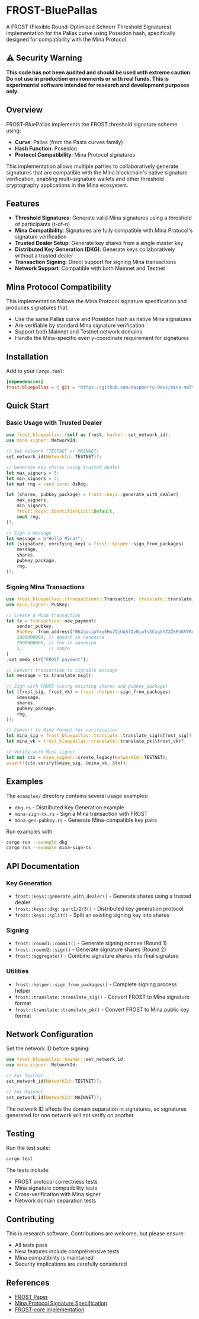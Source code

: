 # FROST-BluePallas

A FROST (Flexible Round-Optimized Schnorr Threshold Signatures) implementation for the Pallas curve using Poseidon hash, specifically designed for compatibility with the Mina Protocol.

## ⚠️ Security Warning

**This code has not been audited and should be used with extreme caution. Do not use in production environments or with real funds. This is experimental software intended for research and development purposes only.**

## Overview

FROST-BluePallas implements the FROST threshold signature scheme using:
- **Curve**: Pallas (from the Pasta curves family)
- **Hash Function**: Poseidon
- **Protocol Compatibility**: Mina Protocol signatures

This implementation allows multiple parties to collaboratively generate signatures that are compatible with the Mina blockchain's native signature verification, enabling multi-signature wallets and other threshold cryptography applications in the Mina ecosystem.

## Features

- **Threshold Signatures**: Generate valid Mina signatures using a threshold of participants (t-of-n)
- **Mina Compatibility**: Signatures are fully compatible with Mina Protocol's signature verification
- **Trusted Dealer Setup**: Generate key shares from a single master key
- **Distributed Key Generation (DKG)**: Generate keys collaboratively without a trusted dealer
- **Transaction Signing**: Direct support for signing Mina transactions
- **Network Support**: Compatible with both Mainnet and Testnet

## Mina Protocol Compatibility

This implementation follows the Mina Protocol signature specification and produces signatures that:
- Use the same Pallas curve and Poseidon hash as native Mina signatures
- Are verifiable by standard Mina signature verification
- Support both Mainnet and Testnet network domains
- Handle the Mina-specific even y-coordinate requirement for signatures

## Installation

Add to your `Cargo.toml`:

```toml
[dependencies]
frost-bluepallas = { git = "https://github.com/Raspberry-Devs/mina-multi-sig" }
```

## Quick Start

### Basic Usage with Trusted Dealer

```rust
use frost_bluepallas::{self as frost, hasher::set_network_id};
use mina_signer::NetworkId;

// Set network (TESTNET or MAINNET)
set_network_id(NetworkId::TESTNET)?;

// Generate key shares using trusted dealer
let max_signers = 5;
let min_signers = 3;
let mut rng = rand_core::OsRng;

let (shares, pubkey_package) = frost::keys::generate_with_dealer(
    max_signers,
    min_signers,
    frost::keys::IdentifierList::Default,
    &mut rng,
)?;

// Sign a message
let message = b"Hello Mina!";
let (signature, verifying_key) = frost::helper::sign_from_packages(
    message,
    shares,
    pubkey_package,
    rng,
)?;
```

### Signing Mina Transactions

```rust
use frost_bluepallas::{transactions::Transaction, translate::translate_msg};
use mina_signer::PubKey;

// Create a Mina transaction
let tx = Transaction::new_payment(
    sender_pubkey,
    PubKey::from_address("B62qicipYxyEHu7QjUqS7QvBipTs5CzgkYZZZkPoKVYBu6tnDUcE9Zt")?,
    1000000000, // amount in nanomina
    2000000000, // fee in nanomina
    1,          // nonce
)
.set_memo_str("FROST payment");

// Convert transaction to signable message
let message = tx.translate_msg();

// Sign with FROST (using existing shares and pubkey_package)
let (frost_sig, frost_vk) = frost::helper::sign_from_packages(
    &message,
    shares,
    pubkey_package,
    rng,
)?;

// Convert to Mina format for verification
let mina_sig = frost_bluepallas::translate::translate_sig(&frost_sig)?;
let mina_vk = frost_bluepallas::translate::translate_pk(&frost_vk)?;

// Verify with Mina signer
let mut ctx = mina_signer::create_legacy(NetworkId::TESTNET);
assert!(ctx.verify(&mina_sig, &mina_vk, &tx));
```

## Examples

The `examples/` directory contains several usage examples:

- `dkg.rs` - Distributed Key Generation example
- `mina-sign-tx.rs` - Sign a Mina transaction with FROST
- `mina-gen-pubkey.rs` - Generate Mina-compatible key pairs

Run examples with:
```bash
cargo run --example dkg
cargo run --example mina-sign-tx
```

## API Documentation

### Key Generation

- `frost::keys::generate_with_dealer()` - Generate shares using a trusted dealer
- `frost::keys::dkg::part1/2/3()` - Distributed key generation protocol
- `frost::keys::split()` - Split an existing signing key into shares

### Signing

- `frost::round1::commit()` - Generate signing nonces (Round 1)
- `frost::round2::sign()` - Generate signature shares (Round 2)
- `frost::aggregate()` - Combine signature shares into final signature

### Utilities

- `frost::helper::sign_from_packages()` - Complete signing process helper
- `frost::translate::translate_sig()` - Convert FROST to Mina signature format
- `frost::translate::translate_pk()` - Convert FROST to Mina public key format

## Network Configuration

Set the network ID before signing:

```rust
use frost_bluepallas::hasher::set_network_id;
use mina_signer::NetworkId;

// For Testnet
set_network_id(NetworkId::TESTNET)?;

// For Mainnet
set_network_id(NetworkId::MAINNET)?;
```

The network ID affects the domain separation in signatures, so signatures generated for one network will not verify on another.

## Testing

Run the test suite:

```bash
cargo test
```

The tests include:
- FROST protocol correctness tests
- Mina signature compatibility tests
- Cross-verification with Mina signer
- Network domain separation tests

## Contributing

This is research software. Contributions are welcome, but please ensure:
- All tests pass
- New features include comprehensive tests
- Mina compatibility is maintained
- Security implications are carefully considered

## References

- [FROST Paper](https://eprint.iacr.org/2020/852.pdf)
- [Mina Protocol Signature Specification](https://github.com/MinaProtocol/mina/blob/develop/docs/specs/signatures/description.md)
- [FROST-core Implementation](https://github.com/ZcashFoundation/frost)
